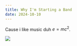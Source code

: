 ```yaml
---
title: Why I'm Starting a Band
date: 2024-10-10
---
```


Cause i like music duh $e = mc^2$.

![](SCR%20CleanShot%202024-10-13%20at%2004.10.02@2x%201.png)